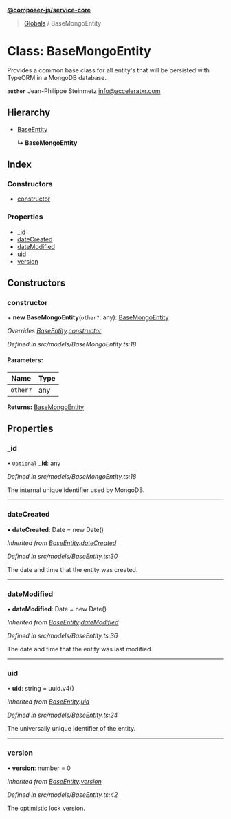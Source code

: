 **[@composer-js/service-core](../README.md)**

> [Globals](../globals.md) / BaseMongoEntity

# Class: BaseMongoEntity

Provides a common base class for all entity's that will be persisted with TypeORM in a MongoDB database.

**`author`** Jean-Philippe Steinmetz <info@acceleratxr.com>

## Hierarchy

* [BaseEntity](baseentity.md)

  ↳ **BaseMongoEntity**

## Index

### Constructors

* [constructor](basemongoentity.md#constructor)

### Properties

* [\_id](basemongoentity.md#_id)
* [dateCreated](basemongoentity.md#datecreated)
* [dateModified](basemongoentity.md#datemodified)
* [uid](basemongoentity.md#uid)
* [version](basemongoentity.md#version)

## Constructors

### constructor

\+ **new BaseMongoEntity**(`other?`: any): [BaseMongoEntity](basemongoentity.md)

*Overrides [BaseEntity](baseentity.md).[constructor](baseentity.md#constructor)*

*Defined in src/models/BaseMongoEntity.ts:18*

#### Parameters:

Name | Type |
------ | ------ |
`other?` | any |

**Returns:** [BaseMongoEntity](basemongoentity.md)

## Properties

### \_id

• `Optional` **\_id**: any

*Defined in src/models/BaseMongoEntity.ts:18*

The internal unique identifier used by MongoDB.

___

### dateCreated

•  **dateCreated**: Date = new Date()

*Inherited from [BaseEntity](baseentity.md).[dateCreated](baseentity.md#datecreated)*

*Defined in src/models/BaseEntity.ts:30*

The date and time that the entity was created.

___

### dateModified

•  **dateModified**: Date = new Date()

*Inherited from [BaseEntity](baseentity.md).[dateModified](baseentity.md#datemodified)*

*Defined in src/models/BaseEntity.ts:36*

The date and time that the entity was last modified.

___

### uid

•  **uid**: string = uuid.v4()

*Inherited from [BaseEntity](baseentity.md).[uid](baseentity.md#uid)*

*Defined in src/models/BaseEntity.ts:24*

The universally unique identifier of the entity.

___

### version

•  **version**: number = 0

*Inherited from [BaseEntity](baseentity.md).[version](baseentity.md#version)*

*Defined in src/models/BaseEntity.ts:42*

The optimistic lock version.
